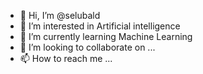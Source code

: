 - 👋 Hi, I’m @selubald
- 👀 I’m interested in Artificial intelligence
- 🌱 I’m currently learning Machine Learning
- 💞️ I’m looking to collaborate on ...
- 📫 How to reach me ...

<!---
selubald/selubald is a ✨ special ✨ repository because its `README.md` (this file) appears on your GitHub profile.
You can click the Preview link to take a look at your changes.
--->
